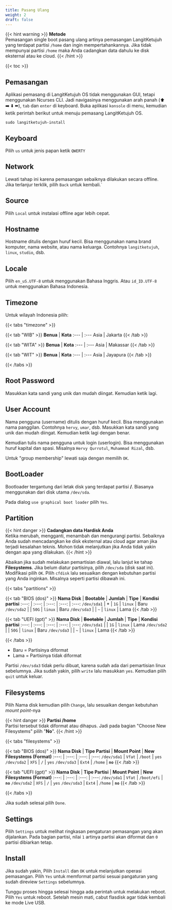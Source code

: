 ```yaml
---
title: Pasang Ulang
weight: 2
draft: false
---
```


{{< hint warning >}}
**Metode**\
Pemasangan single boot pasang ulang artinya pemasangan LangitKetujuh yang terdapat partisi `/home` dan ingin mempertahankannya. Jika tidak mempunyai partisi `/home` maka Anda cadangkan data dahulu ke disk eksternal atau ke cloud.
{{< /hint >}}

{{< toc >}}

## Pemasangan

Aplikasi pemasang di LangitKetujuh OS tidak menggunakan GUI, tetapi menggunakan Ncurses CLI. Jadi navigasinya menggunakan arah panah (⬆️ ➡️ ⬇️ ⬅️), `tab` dan `enter` di keyboard.
Buka aplikasi `konsole` di menu, kemudian ketik perintah berikut untuk menuju pemasang LangitKetujuh OS.

```shell
sudo langitketujuh-install
```

## Keyboard

Pilih `us` untuk jenis papan ketik `QWERTY`

## Network

Lewati tahap ini karena pemasangan sebaiknya dilakukan secara offline. Jika terlanjur terklik, pilih `Back` untuk kembali.`

## Source

Pilih `Local` untuk instalasi offline agar lebih cepat.

## Hostname

Hostname ditulis dengan huruf kecil. Bisa menggunakan nama brand komputer, nama website, atau nama keluarga. Contohnya `langitketujuh`, `linux`, `studio`, dsb.

## Locale

Pilih `en_uS.UTF-8` untuk menggunakan Bahasa Inggris. Atau `id_ID.UTF-8` untuk menggunakan Bahasa Indonesia.

## Timezone

Untuk wilayah Indonesia pilih:

{{< tabs "timezone" >}}

{{< tab "WIB" >}}
**Benua** | **Kota**
:--- | :---
Asia | Jakarta
{{< /tab >}}

{{< tab "WITA" >}}
**Benua** | **Kota**
:--- | :---
Asia | Makassar
{{< /tab >}}

{{< tab "WIT" >}}
**Benua** | **Kota**
:--- | :---
Asia | Jayapura
{{< /tab >}}

{{< /tabs >}}

## Root Password

Masukkan kata sandi yang unik dan mudah diingat. Kemudian ketik lagi.

## User Account

Nama pengguna (username) ditulis dengan huruf kecil. Bisa menggunakan nama panggilan. Contohnya `hervy`, `umar`, dsb.
Masukkan kata sandi yang unik dan mudah diingat. Kemudian ketik lagi dengan benar.

Kemudian tulis nama pengguna untuk login (userlogin). Bisa menggunakan huruf kapital dan spasi. Misalnya `Hervy Qurrotul`, `Muhammad Rizal`, dsb.

Untuk "group membership" lewati saja dengan memilih `OK`.

## BootLoader

Bootloader tergantung dari letak disk yang terdapat partisi **/**. Biasanya menggunakan dari disk utama `/dev/sda`.

Pada dialog `use graphical boot loader` pilih `Yes`.

## Partition

{{< hint danger >}}
**Cadangkan data Hardisk Anda**\
Ketika merubah, mengganti, menambah dan mengurangi partisi. Sebaiknya Anda sudah mencadangkan ke disk eksternal atau cloud agar aman jika terjadi kesalahan teknis. Mohon tidak melanjutkan jika Anda tidak yakin dengan apa yang dilakukan.
{{< /hint >}}

Abaikan jika sudah melakukan pemartisian diawal, lalu lanjut ke tahap **Filesystems**. Jika belum diatur partisinya, pilih `/dev/sda` (disk saat ini). Modifikasi pilih `OK`. Pilih `cfdisk` lalu sesuaikan dengan kebutuhan partisi yang Anda inginkan. Misalnya seperti partisi dibawah ini.

{{< tabs "partitions" >}}

{{< tab "BIOS (dos)" >}}
**Nama Disk**   | **Bootable**  | **Jumlah**  | **Tipe**  | **Kondisi partisi**
:---:           | :---:         | :---:       | :---:     | :---:
`/dev/sda1`     | *             | `1G`        | `linux`   | Baru
`/dev/sda2`     |               | `50G`       | `linux`   | Baru
`/dev/sda3`     |               | `~`         | `linux`   | Lama
{{< /tab >}}

{{< tab "UEFI (gpt)" >}}
**Nama Disk**   | ~~**Bootable**~~  | **Jumlah**  | **Tipe**  | **Kondisi partisi**
:---:           | :---:             | :---:       | :---:     | :---:
`/dev/sda1`     |                   | `1G`        | `linux`   | Lama
`/dev/sda2`     |                   | `50G`       | `linux`   | Baru
`/dev/sda3`     |                   | `~`         | `linux`   | Lama
{{< /tab >}}

{{< /tabs >}}

* Baru = Partisinya diformat
* Lama = Partisinya tidak diformat

Partisi `/dev/sda3` tidak perlu dibuat, karena sudah ada dari pemartisian linux sebelumnya. Jika sudah yakin, pilih `write` lalu masukkan `yes`. Kemudian pilih `quit` untuk keluar.

## Filesystems

Pilih Nama disk kemudian pilih `Change`, lalu sesuaikan dengan kebutuhan _mount point_-nya

{{< hint danger >}}
**Partisi /home**\
Partisi tersebut tidak diformat atau dihapus. Jadi pada bagian "Choose New Filesystems" pilih "**No**".
{{< /hint >}}

{{< tabs "filesystems" >}}

{{< tab "BIOS (dos)" >}}
**Nama Disk**   | **Tipe Partisi**  | **Mount Point**   | **New Filesystems (Format)**
:---:           | :---:             | :---:             | :---:
`/dev/sda1`     | `Vfat`            | `/boot`           | `yes`
`/dev/sda2`     | `XFS`             | `/`               | `yes`
`/dev/sda3`     | `Ext4`            | `/home`           | **`no`**
{{< /tab >}}

{{< tab "UEFI (gpt)" >}}
**Nama Disk**   | **Tipe Partisi**  | **Mount Point**   | **New Filesystems (Format)**
:---:           | :---:             | :---:             | :---:
`/dev/sda1`     | `Vfat`            | `/boot/efi`       | **`no`**
`/dev/sda2`     | `XFS`             | `/`               | `yes`
`/dev/sda3`     | `Ext4`            | `/home`           | **`no`**
{{< /tab >}}

{{< /tabs >}}

Jika sudah selesai pilih `Done`.

## Settings

Pilih `Settings` untuk melihat ringkasan pengaturan pemasangan yang akan dijalankan. Pada bagian partisi, nilai `1` artinya partisi akan diformat dan `0` partisi dibiarkan tetap.

## Install

Jika sudah yakin, Pilih `Install` dan `OK` untuk melanjutkan operasi pemasangan. Pilih `Yes` untuk memformat partisi sesuai pangaturan yang sudah direview `Settings` sebelumnya.

Tunggu proses hingga selesai hingga ada perintah untuk melakukan reboot. Pilih `Yes` untuk reboot. Setelah mesin mati, cabut flasdisk agar tidak kembali ke mode Live USB.
